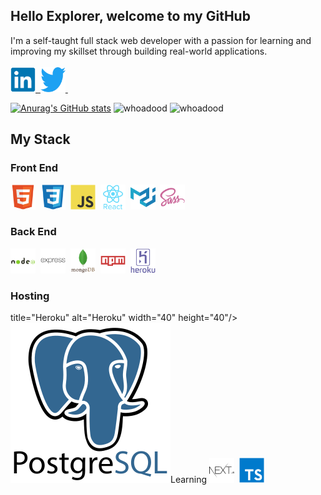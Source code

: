<link rel="stylesheet" href="https://cdn.jsdelivr.net/gh/devicons/devicon@latest/devicon.min.css">
<h2>Hello Explorer, welcome to my GitHub</h2>

I'm a self-taught full stack web developer with a passion for learning and improving my skillset through building real-world applications.
<br />
<br />
<a href='https://www.linkedin.com/'>  <img src="https://github.com/devicons/devicon/blob/master/icons/linkedin/linkedin-original.svg" title="LinkedIn" alt="LinkedIn" width="40" height="40"/>&nbsp;
</a>
<a href='https://twitter.com/Castle32554290'>  <img src="https://github.com/devicons/devicon/blob/master/icons/twitter/twitter-original.svg" title="Twitter" alt="Twitter" width="40" height="40"/>&nbsp;
</a>
<br />

[![Anurag's GitHub stats](https://github-readme-stats.vercel.app/api?username=whoadood)](https://github.com/whoadood/github-readme-stats)
<img src='https://github-readme-streak-stats.herokuapp.com/?user=whoadood&' alt='whoadood'></img>
<img src='https://github-readme-stats.vercel.app/api/top-langs/?username=whoadood&layout=compact' alt='whoadood'></img>

<!---
castle88/castle88 is a ✨ special ✨ repository because its `README.md` (this file) appears on your GitHub profile.
You can click the Preview link to take a look at your changes.
--->
<div>
  <h2>My Stack</h2>
  <h3>Front End</h3>
  <img src="https://github.com/devicons/devicon/blob/master/icons/html5/html5-original.svg" title="HTML5" alt="HTML" width="40" height="40"/>&nbsp;
  <img src="https://github.com/devicons/devicon/blob/master/icons/css3/css3-original.svg"  title="CSS3" alt="CSS" width="40" height="40"/>&nbsp;
  <img src="https://github.com/devicons/devicon/blob/master/icons/javascript/javascript-original.svg" title="JavaScript" alt="JavaScript" width="40" height="40"/>&nbsp;
  <img src="https://github.com/devicons/devicon/blob/master/icons/react/react-original-wordmark.svg" title="React" alt="React" width="40" height="40"/>&nbsp;
  <img src="https://github.com/devicons/devicon/blob/master/icons/materialui/materialui-original.svg" title="Material UI" alt="Material UI" width="40" height="40"/>&nbsp;
    <img src="https://github.com/devicons/devicon/blob/master/icons/sass/sass-original.svg"  title="SASS" alt="SASS" width="40" height="40"/>&nbsp;
  <h3>Back End</h3>
  <img src="https://github.com/devicons/devicon/blob/master/icons/nodejs/nodejs-original-wordmark.svg" title="NodeJS" alt="NodeJS" width="40" height="40"/>&nbsp;
    <img src="https://github.com/devicons/devicon/blob/master/icons/express/express-original-wordmark.svg" title="Express" alt="express" width="40" height="40"/>&nbsp;
      <img src="https://github.com/devicons/devicon/blob/master/icons/mongodb/mongodb-original-wordmark.svg" title="MongoDB"  alt="MongoDB" width="40" height="40"/>&nbsp; 
      <img src="https://github.com/devicons/devicon/blob/master/icons/npm/npm-original-wordmark.svg" title="NPM"  alt="NPM" width="40" height="40"/>&nbsp; 
      <img src="https://github.com/devicons/devicon/blob/master/icons/heroku/heroku-original-wordmark.svg"  title="PostgreSql"  alt="PostgreSql" width="40" height="40"/>&nbsp; 
  <h3>Hosting</h3>
  title="Heroku"  alt="Heroku" width="40" height="40"/>&nbsp;
  <img src="https://github.com/devicons/devicon/blob/master/icons/postgresql/postgresql-original-wordmark.svg"

  <h3>Learning</h3>
    <img src="https://github.com/devicons/devicon/blob/master/icons/nextjs/nextjs-original-wordmark.svg" title="NextJS"  alt="NextJS" width="40" height="40"/>&nbsp;
  <img src="https://github.com/devicons/devicon/blob/master/icons/typescript/typescript-original.svg" title="TypeScript"  alt="TypeScript" width="40" height="40"/>&nbsp;
      
<!-- <img src="https://github.com/devicons/devicon/blob/master/icons/jest/jest-plain.svg" title="Jest"  alt="Jest" width="40" height="40"/>&nbsp;  -->
<!--   <img src="https://github.com/devicons/devicon/blob/master/icons/d3js/d3js-plain.svg" title="D3"  alt="D3" width="40" height="40"/>&nbsp;  -->

</div>
